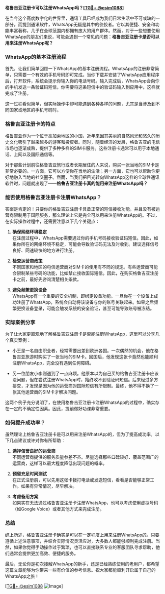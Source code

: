 **格鲁吉亚注册卡可以注册WhatsApp吗？[[TG💪+ @esim1088](https://t.me/s/esim1088)]**

在当今这个高度数字化的世界里，通讯工具已经成为我们日常生活中不可或缺的一部分。而提到通讯软件，WhatsApp无疑是其中的佼佼者。它以其便捷、安全和功能丰富著称，几乎在全球范围内都拥有庞大的用户群体。然而，对于一些想要使用WhatsApp的朋友们来说，可能会遇到一个常见的问题：**格鲁吉亚注册卡是否可以用来注册WhatsApp呢？**

### WhatsApp的基本注册流程

首先，让我们简单回顾一下WhatsApp的基本注册流程。WhatsApp的注册非常简单，只需要一个有效的手机号码即可完成。当你下载并安装了WhatsApp应用程序后，打开软件，系统会提示你输入你的电话号码。输入完成后，WhatsApp会向你的手机发送一条验证码短信，你需要将这条短信中的验证码输入到应用中，这样就完成了注册。

这一过程看似简单，但实际操作中却可能遇到各种各样的问题，尤其是当涉及到不同国家或地区的手机号码时。

### 格鲁吉亚注册卡的特点

格鲁吉亚作为一个位于高加索地区的小国，近年来因其美丽的自然风光和悠久的历史文化吸引了越来越多的游客和投资者。同时，随着经济的发展，格鲁吉亚的电信市场也逐渐成熟，提供了多种多样的SIM卡服务。这些注册卡通常可以用于本地通话、上网以及国际通信等。

对于那些计划前往格鲁吉亚旅行或者长期居住的人来说，购买一张当地的SIM卡是非常必要的。一方面，它可以方便你在当地的生活；另一方面，它也可以帮助你更好地融入当地的社交圈子。然而，当我们把目光转向WhatsApp这样的全球性通讯软件时，问题就出现了——**格鲁吉亚注册卡真的能用来注册WhatsApp吗？**

### 能否使用格鲁吉亚注册卡注册WhatsApp？

答案是肯定的！只要你的格鲁吉亚注册卡具备正常的短信接收功能，并且没有被运营商限制用于国际服务，那么理论上它是完全可以用来注册WhatsApp的。不过，在实际操作过程中，还需要注意以下几个关键点：

1. **确保网络环境稳定**  
   在注册过程中，WhatsApp需要通过你的手机号码接收验证码短信。因此，如果你所在的网络环境不稳定，可能会导致验证码无法及时收到。建议选择信号良好、网速较快的地方进行注册。

2. **检查运营商政策**  
   不同国家和地区的电信运营商对SIM卡的使用有不同的规定。有些运营商可能会限制某些号码的功能，比如禁止接收国际短信。因此，在购买格鲁吉亚注册卡之前，最好先咨询清楚相关条款。

3. **避免频繁更换设备**  
   WhatsApp有一个重要的安全机制，即绑定设备功能。一旦你在一个设备上成功注册了WhatsApp，系统会自动将该设备与你的账号关联起来。如果之后频繁更换设备登录，可能会触发系统的安全验证，甚至可能导致账号被冻结。

### 实际案例分享

为了让大家更直观地了解格鲁吉亚注册卡是否能注册WhatsApp，这里可以分享几个真实案例：

- 小王是一名自由职业者，经常需要出差到欧洲各国。一次偶然的机会，他在格鲁吉亚旅游时购买了一张当地的SIM卡。回国后，他发现这张卡竟然也能顺利注册WhatsApp，完全没有遇到任何障碍。
  
- 另一位朋友小李则遇到了一点麻烦。他原本以为自己买的格鲁吉亚注册卡应该没问题，但在尝试注册WhatsApp时，始终收不到验证码短信。后来经过多方排查，才发现是因为他的运营商对国际短信有所限制。最终，他不得不换了一张其他运营商的SIM卡才解决问题。

这两个例子充分说明了，在使用格鲁吉亚注册卡注册WhatsApp的过程中，确实存在一定的不确定性因素。因此，提前做好功课非常重要。

### 如何提升成功率？

虽然理论上格鲁吉亚注册卡是可以用来注册WhatsApp的，但为了提高成功率，以下几点建议或许对你有所帮助：

1. **选择信誉良好的运营商**  
   不同运营商提供的服务质量参差不齐。尽量选择那些口碑较好、覆盖范围广的运营商，这样可以最大程度降低出现问题的概率。

2. **预留充足时间测试**  
   在正式注册前，可以先用这张卡拨打电话或发送短信，看看是否能够正常工作。如果有异常情况，尽早解决。

3. **考虑备用方案**  
   如果实在无法通过格鲁吉亚注册卡注册WhatsApp，也可以考虑使用虚拟号码（如Google Voice）或者其他方式来完成注册。

### 总结

综上所述，格鲁吉亚注册卡确实是可以在一定程度上用来注册WhatsApp的。只要遵循上述注意事项，并结合实际情况灵活应对，大多数人都能够顺利完成注册。当然，如果你觉得手动操作过于繁琐，也可以直接联系专业的客服团队寻求帮助，他们通常会提供更加高效、便捷的服务。

最后，无论你是初次接触WhatsApp的新手，还是已经熟练使用的老用户，都希望这篇文章能够为你带来一些有价值的参考信息。祝大家都能顺利开启属于自己的WhatsApp之旅！

[[TG💪+ @esim1088](https://t.me/s/esim1088) ![Image](https://i.postimg.cc/4NQfJmqS/Snipaste-2025-05-13-00-14-12.png)]